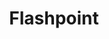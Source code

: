 ---
layout: firm_page
title: "Flashpoint"
id: "flashpointvc.com"
permalink: "/flashpointflashpointvc.com/"
website: "https://flashpointvc.com"
offices: "London (United Kingdom), Budapest (Hungary), Warsaw (Poland), Zurich (Switzerland), Nicosia (Cyprus), New York (United States), Tel Aviv (Israel), Riga (Latvia), Barcelona (Spain)"
investment_stages: "Post-Seed, Series A"
portfolio_companies: "Shazam, Chess.com, Marketman, Gurushots, Comeet, Office RnD"
portfolio_link: "https://flashpointvc.com/portfolio"
investment_markets: "B2B software, tech-enabled solutions, marketplaces, consumer applications"
founded_year: "2012"
description: "Flashpoint is a venture capital firm focusing on late-seed and Series A stage companies, primarily B2B software and tech-enabled solutions originating from Europe and Israel. They also consider seed investments in areas of their sector expertise or with co-investors."
linkedin: "https://www.linkedin.com/company/flashpointvc"
twitter: "https://twitter.com/flashpoint_vc"
instagram: ""
team_page: "https://flashpointvc.com/team"
investor_type: "Venture Capital"
crunchbase: "https://www.crunchbase.com/organization/flashpointvc"
pitchbook: "https://pitchbook.com/profiles/investor/56669-77"

# SEO Optimization
meta_title: "Flashpoint - VC Firm - projectstartups.com"
meta_description: "Flashpoint, Flashpoint is a venture capital firm focusing on late-seed and Series A stage companies, primarily B2B software and tech-enabled solutions originating..."
meta_keywords: "Flashpoint, B2B software, tech-enabled solutions, marketplaces, consumer applications, VC firm, venture capital, startup investor, projectstartups.com"
canonical_url: "https://vc.projectstartups.com/flashpointflashpointvc.com/"
---